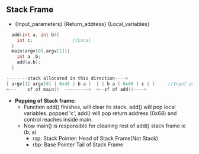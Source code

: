 ## Stack Frame
- {Input_parameters} {Return_address} {Local_variables}
```c
  add(int a, int b){
    int c;               //Local
  }
  main(argv[0],argv[1]){            
    int a ,b;
    add(a,b);
  }   

--------stack allocated in this direction---->
[ argv[1] argv[0] | 0x45 | b a ]  [ | b a | 0x68 | c | ]     //Input parameters are pushed in reverse order
<---    sf of main()  --------->  <--sf of add()---->
```
- **Popping of Stack frame:** 
  - Function add() finishes, will clear its stack. add() will pop local variables. popped 'c', add() will pop return address (0x68) and control reaches inside main. 
  - Now main() is responsible for cleaning rest of add() stack frame ie (b, a)
    - rsp: Stack Pointer: Head of Stack Frame(Not Stack)
    - rbp: Base Pointer Tail of Stack Frame
